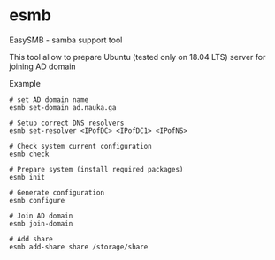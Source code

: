 # esmb
EasySMB - samba support tool

This tool allow to prepare Ubuntu (tested only on 18.04 LTS) server for joining AD domain

Example
```
# set AD domain name
esmb set-domain ad.nauka.ga

# Setup correct DNS resolvers 
esmb set-resolver <IPofDC> <IPofDC1> <IPofNS>

# Check system current configuration
esmb check

# Prepare system (install required packages)
esmb init

# Generate configuration
esmb configure

# Join AD domain
esmb join-domain

# Add share
esmb add-share share /storage/share
```

